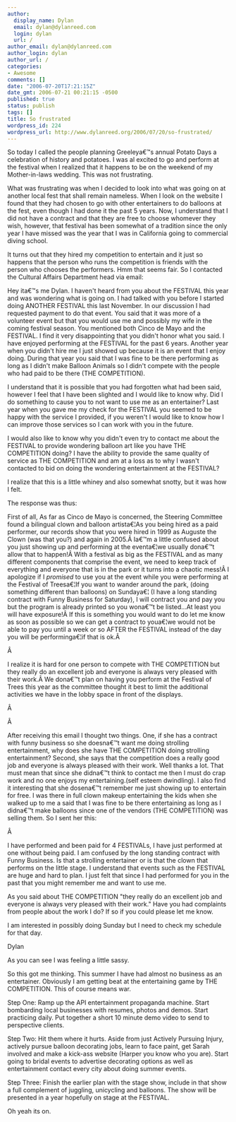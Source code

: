 ```yaml
---
author:
  display_name: Dylan
  email: dylan@dylanreed.com
  login: dylan
  url: /
author_email: dylan@dylanreed.com
author_login: dylan
author_url: /
categories:
- Awesome
comments: []
date: "2006-07-20T17:21:15Z"
date_gmt: 2006-07-21 00:21:15 -0500
published: true
status: publish
tags: []
title: So frustrated
wordpress_id: 224
wordpress_url: http://www.dylanreed.org/2006/07/20/so-frustrated/
---
```


So today I called the people planning Greeleya€™s annual Potato Days a celebration of history and potatoes. I was al excited to go and perform at the festival when I realized that it happens to be on the weekend of my Mother-in-laws wedding. This was not frustrating.

What was frustrating was when I decided to look into what was going on at another local fest that shall remain nameless. When I look on the website I found that they had chosen to go with other entertainers to do balloons at the fest, even though I had done it the past 5 years. Now, I understand that I did not have a contract and that they are free to choose whomever they wish, however, that festival has been somewhat of a tradition since the only year I have missed was the year that I was in California going to commercial diving school.

It turns out that they hired my competition to entertain and it just so happens that the person who runs the competition is friends with the person who chooses the performers. Hmm that seems fair. So I contacted the Cultural Affairs Department head via email:

Hey ita€™s me Dylan. I haven't heard from you about the FESTIVAL this year and was wondering what is going on. I had talked with you before I started doing ANOTHER FESTIVAL this last November. In our discussion I had requested payment to do that event. You said that it was more of a volunteer event but that you would use me and possibly my wife in the coming festival season. You mentioned both Cinco de Mayo and the FESTIVAL. I find it very disappointing that you didn't honor what you said. I have enjoyed performing at the FESTIVAL for the past 6 years. Another year when you didn't hire me I just showed up because it is an event that I enjoy doing. During that year you said that I was fine to be there performing as long as I didn't make Balloon Animals so I didn't compete with the people who had paid to be there (THE COMPETITION).

I understand that it is possible that you had forgotten what had been said, however I feel that I have been slighted and I would like to know why. Did I do something to cause you to not want to use me as an entertainer? Last year when you gave me my check for the FESTIVAL you seemed to be happy with the service I provided, if you weren't I would like to know how I can improve those services so I can work with you in the future.

I would also like to know why you didn't even try to contact me about the FESTIVAL to provide wondering balloon art like you have THE COMPETITION doing? I have the ability to provide the same quality of service as THE COMPETITION and am at a loss as to why I wasn't contacted to bid on doing the wondering entertainment at the FESTIVAL?  


I realize that this is a little whiney and also somewhat snotty, but it was how I felt.

The response was thus:

First of all, As far as Cinco de Mayo is concerned, the Steering Committee found a bilingual clown and balloon artista€¦As you being hired as a paid performer, our records show that you were hired in 1999 as Auguste the Clown (was that you?) and again in 2005.Â  Ia€™m a little confused about you just showing up and performing at the eventa€¦we usually dona€™t allow that to happen!Â  With a festival as big as the FESTIVAL and as many different components that comprise the event, we need to keep track of everything and everyone that is in the park or it turns into a chaotic mess!Â  I apologize if I _promised_ to use you at the event while you were performing at the Festival of Treesa€¦If you want to wander around the park, (doing something different than balloons) on Sundaya€¦ (I have a long standing contract with Funny Business for Saturday), I will contract you and pay you but the program is already printed so you wona€™t be listed...At least you will have exposure!Â  If this is something you would want to do let me know as soon as possible so we can get a contract to youa€¦we would not be able to pay you until a week or so AFTER the FESTIVAL instead of the day you will be performinga€¦if that is ok.Â 

Â 

I realize it is hard for one person to compete with THE COMPETITION but they really do an excellent job and everyone is always very pleased with their work.Â  We dona€™t plan on having you perform at the Festival of Trees this year as the committee thought it best to limit the additional activities we have in the lobby space in front of the displays.

Â 

Â 

After receiving this email I thought two things. One, if she has a contract with funny business so she doesna€™t want me doing strolling entertainment, why does she have THE COMPETITION doing strolling entertainment? Second, she says that the competition does a really good job and everyone is always pleased with their work. Well thanks a lot. That must mean that since she didna€™t think to contact me then I must do crap work and no one enjoys my entertaining.(self esteem dwindling). I also find it interesting that she dosena€™t remember me just showing up to entertain for free. I was there in full clown makeup entertaining the kids when she walked up to me a said that I was fine to be there entertaining as long as I didna€™t make balloons since one of the vendors (THE COMPETITION) was selling them. So I sent her this:

Â 

I have performed and been paid for 4 FESTIVALs, I have just performed at one without being paid. I am confused by the long standing contract with Funny Business. Is that a strolling entertainer or is that the clown that performs on the little stage. I understand that events such as the FESTIVAL are huge and hard to plan. I just felt that since I had performed for you in the past that you might remember me and want to use me.

As you said about THE COMPETITION "they really do an excellent job and everyone is always very pleased with their work." Have you had complaints from people about the work I do? If so if you could please let me know.

I am interested in possibly doing Sunday but I need to check my schedule for that day.

Dylan  


As you can see I was feeling a little sassy.

So this got me thinking. This summer I have had almost no business as an entertainer. Obviously I am getting beat at the entertaining game by THE COMPETITION. This of course means war.

Step One: Ramp up the API entertainment propaganda machine. Start bombarding local businesses with resumes, photos and demos. Start practicing daily. Put together a short 10 minute demo video to send to perspective clients.

Step Two: Hit them where it hurts. Aside from just Actively Pursuing Injury, actively pursue balloon decorating jobs, learn to face paint, get Sarah involved and make a kick-ass website (Harper you know who you are). Start going to bridal events to advertise decorating options as well as entertainment contact every city about doing summer events.

Step Three: Finish the earlier plan with the stage show, include in that show a full complement of juggling, unicycling and balloons. The show will be presented in a year hopefully on stage at the FESTIVAL.

Oh yeah its on.
